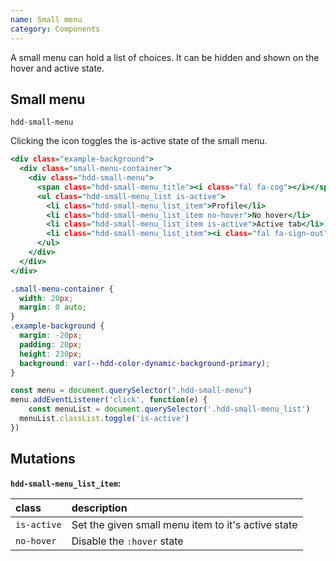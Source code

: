 ```yaml
---
name: Small menu
category: Components
---
```


A small menu can hold a list of choices. It can be hidden and shown on the hover and active state. 

## Small menu
`hdd-small-menu`

Clicking the icon toggles the is-active state of the small menu.

```small-menu.html
<div class="example-background">
  <div class="small-menu-container">
    <div class="hdd-small-menu">
      <span class="hdd-small-menu_title"><i class="fal fa-cog"></i></span>
      <ul class="hdd-small-menu_list is-active">
        <li class="hdd-small-menu_list_item">Profile</li>
        <li class="hdd-small-menu_list_item no-hover">No hover</li>
        <li class="hdd-small-menu_list_item is-active">Active tab</li>
        <li class="hdd-small-menu_list_item"><i class="fal fa-sign-out"></i>Logout</li>
      </ul>
    </div>
  </div>
</div>
```

```small-menu.css hidden
.small-menu-container {
  width: 20px;
  margin: 0 auto;
} 
.example-background {
  margin: -20px;
  padding: 20px;
  height: 230px;
  background: var(--hdd-color-dynamic-background-primary);
}
```

```small-menu.js
const menu = document.querySelector(".hdd-small-menu")
menu.addEventListener('click', function(e) {
	const menuList = document.querySelector('.hdd-small-menu_list')
  menuList.classList.toggle('is-active')
})
```

## Mutations

**`hdd-small-menu_list_item`:**

| class | description|
| :--- | :--- |
| `is-active` | Set the given small menu item to it's active state |
| `no-hover` | Disable the `:hover` state |
